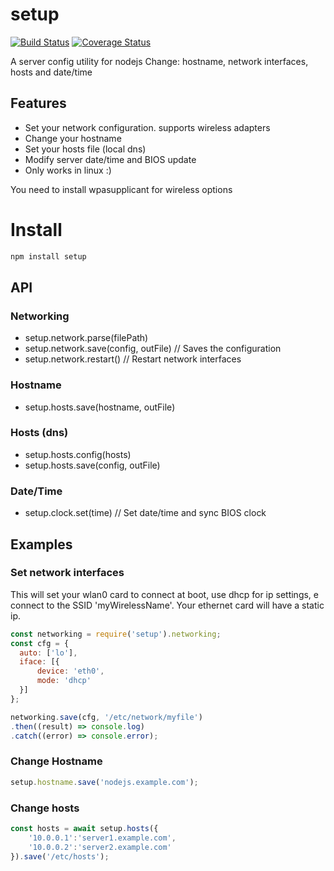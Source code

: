 # setup

[![Build Status](https://travis-ci.org/ninox92/setup.svg?branch=master)](https://travis-ci.org/ninox92/setup)
[![Coverage Status](https://coveralls.io/repos/github/ninox92/setup/badge.svg?branch=master)](https://coveralls.io/github/ninox92/setup?branch=master)

A server config utility for nodejs
Change: hostname, network interfaces, hosts and date/time

## Features

- Set your network configuration. supports wireless adapters
- Change your hostname
- Set your hosts file (local dns)
- Modify server date/time and BIOS update
- Only works in linux :)

You need to install wpasupplicant for wireless options


# Install
```bash
npm install setup
```

## API

### Networking
- setup.network.parse(filePath)
- setup.network.save(config, outFile) 	  // Saves the configuration
- setup.network.restart() 	  // Restart network interfaces


### Hostname
- setup.hosts.save(hostname, outFile)


### Hosts (dns)
- setup.hosts.config(hosts)
- setup.hosts.save(config, outFile)


### Date/Time
- setup.clock.set(time) // Set date/time and sync BIOS clock


## Examples

### Set network interfaces

This will set your wlan0 card to connect at boot, use dhcp for ip settings, e connect to the SSID 'myWirelessName'.
Your ethernet card will have a static ip.

```js
const networking = require('setup').networking;
const cfg = {
  auto: ['lo'],
  iface: [{
      device: 'eth0',
      mode: 'dhcp'
  }]
};

networking.save(cfg, '/etc/network/myfile')
.then((result) => console.log)
.catch((error) => console.error);
```


### Change Hostname
```js
setup.hostname.save('nodejs.example.com');
```

### Change hosts
```js
const hosts = await setup.hosts({
	'10.0.0.1':'server1.example.com',
	'10.0.0.2':'server2.example.com'
}).save('/etc/hosts');
```


